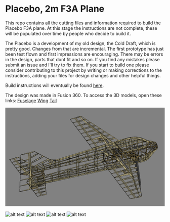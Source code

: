 # Placebo, 2m F3A Plane

This repo contains all the cutting files and information required to build the Placebo F3A plane. At this stage the
instructions are not complete, these will be populated over time by people who decide to build it. 

The Placebo is a development of my old design, the Cold Draft, which is pretty good. Changes from that are incremental. The first prototype
has just been test flown and first impressions are encouraging. There may be errors in the design, parts that dont fit and so on.
If you find any mistakes please submit an issue and I'll try to fix them. If you start to build one please consider contributing to this
project by writing or making corrections to the instructions, adding your files for design changes and other helpful things. 

Build instructions will eventually be found [here](https://thomasdavid0.github.io/Placebo_F3A/).

The design was made in Fusion 360. To access the 3D models, open these links:
[Fuselage](https://a360.co/3CvvDKZ)
[Wing](https://a360.co/3GmNVix)
[Tail](https://a360.co/3Gsp252)


![alt text](https://github.com/thomasdavid0/Placebo_F3A/blob/main/CAD_preview.PNG?raw=true)

![alt text](https://github.com/thomasdavid0/Placebo_F3A/blob/main/build_photos/finished_6.jpg?raw=true)
![alt text](https://github.com/thomasdavid0/Placebo_F3A/blob/main/build_photos/finished_7.jpg?raw=true)
![alt text](https://github.com/thomasdavid0/Placebo_F3A/blob/main/build_photos/finished_8.jpg?raw=true)
![alt text](https://github.com/thomasdavid0/Placebo_F3A/blob/main/build_photos/finished_9.jpg?raw=true)



